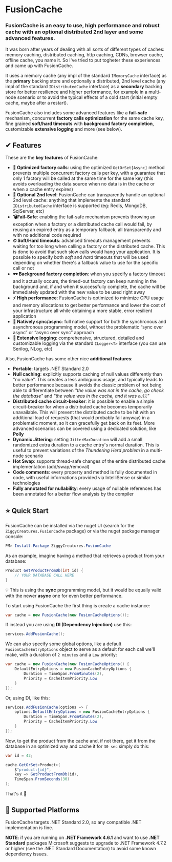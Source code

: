 ﻿# FusionCache

### FusionCache is an easy to use, high performance and robust cache with an optional distributed 2nd layer and some advanced features.

It was born after years of dealing with all sorts of different types of caches: memory caching, distributed caching, http caching, CDNs, browser cache, offline cache, you name it. So I've tried to put togheter these experiences and came up with FusionCache.

It uses a memory cache (any impl of the standard `IMemoryCache` interface) as the **primary** backing store and optionally a distributed, 2nd level cache (any impl of the standard `IDistributedCache` interface) as a **secondary** backing store for better resilience and higher performance, for example in a multi-node scenario or to avoid the typical effects of a cold start (initial empty cache, maybe after a restart).

FusionCache also includes some advanced features like a **fail-safe** mechanism, concurrent **factory calls optimization** for the same cache key, fine grained **soft/hard timeouts** with **background factory completion**, customizable **extensive logging** and more (see below).

## ✔ Features
These are the **key features** of FusionCache:

- **🚀 Optimized factory calls**: using the optimized `GetOrSet[Async]` method prevents multiple concurrent factory calls per key, with a guarantee that only 1 factory will be called at the same time for the same key (this avoids overloading the data source when no data is in the cache or when a cache entry expires)
- **🔀 Optional 2nd level**: FusionCache can transparently handle an optional 2nd level cache: anything that implements the standard `IDistributedCache` interface is supported (eg: Redis, MongoDB, SqlServer, etc)
- **💣Fail-Safe**: enabling the fail-safe mechanism prevents throwing an exception when a factory or a distributed cache call would fail, by reusing an expired entry as a temporary fallback, all transparently and with no additional code required
- **⏱ Soft/Hard timeouts**: advanced timeouts management prevents waiting for too long when calling a factory or the distributed cache. This is done to avoid that such slow calls would hang your application. It is possible to specify both *soft* and *hard* timeouts that will be used depending on whether there's a fallback value to use for the specific call or not
- **🕶 Background factory completion**: when you specify a factory timeout and it actually occurs, the timed-out factory can keep running in the background and, if and when it successfully complete, the cache will be immediately updated with the new value to be used right away
- **⚡ High performance**: FusionCache is optimized to minimize CPU usage and memory allocations to get better performance and lower the cost of your infrastructure all while obtaining a more stable, error resilient application
- **💫 Natively sync/async**: full native support for both the synchronous and asynchronous programming model, without the problematic “sync over async” or “async over sync” approach
- **📃 Extensive logging**: comprehensive, structured, detailed and customizable logging via the standard `ILogger<T>` interface (you can use Serilog, NLog, etc)

Also, FusionCache has some other nice **additional features**:

- **Portable**: targets .NET Standard 2.0
- **Null caching**: explicitly supports caching of null values differently than "no value". This creates a less ambiguous usage, and typically leads to better performance because it avoids the classic problem of not being able to differentiate between *"the value was not in the cache, go check the database"* and *"the value was in the cache, and it was `null`"*
- **Distributed cache circuit-breaker**: it is possible to enable a simple circuit-breaker for when a distributed cache becomes temporarily unavailable. This will prevent the distributed cache to be hit with an additional load of requests (that would probably fail anyway) in a problematic moment, so it can gracefully get back on its feet. More advanced scenarios can be covered using a dedicated solution, like **Polly**
- **Dynamic Jittering**: setting `JitterMaxDuration` will add a small randomized extra duration to a cache entry's normal duration. This is useful to prevent variations of the *Thundering Herd problem* in a multi-node scenario
- **Hot Swap**: supports thread-safe changes of the entire distributed cache implementation (add/swap/removal)
- **Code comments**: every property and method is fully documented in code, with useful informations provided via IntelliSense or similar technologies
- **Fully annotated for nullability**: every usage of nullable references has been annotated for a better flow analysis by the compiler

## ⭐ Quick Start

FusionCache can be installed via the nuget UI (search for the `ZiggyCreatures.FusionCache` package) or via the nuget package manager console:

```PowerShell
PM> Install-Package ZiggyCreatures.FusionCache
```

As an example, imagine having a method that retrieves a product from your database:

```csharp
Product GetProductFromDb(int id) {
	// YOUR DATABASE CALL HERE
}
```

💡 This is using the **sync** programming model, but it would be equally valid with the newer **async** one for even better performance.

To start using FusionCache the first thing is create a cache instance:

```csharp
var cache = new FusionCache(new FusionCacheOptions());
```

If instead you are using **DI (Dependency Injection)** use this:

```csharp
services.AddFusionCache();
```

We can also specify some global options, like a default `FusionCacheEntryOptions` object to serve as a default for each call we'll make, with a duration of `2 minutes` and a `Low` priority:

```csharp
var cache = new FusionCache(new FusionCacheOptions() {
	DefaultEntryOptions = new FusionCacheEntryOptions {
		Duration = TimeSpan.FromMinutes(2),
		Priority = CacheItemPriority.Low
	}
});
```

Or, using DI, like this:

```csharp
services.AddFusionCache(options => {
	options.DefaultEntryOptions = new FusionCacheEntryOptions {
		Duration = TimeSpan.FromMinutes(2),
		Priority = CacheItemPriority.Low
	}
});
```

Now, to get the product from the cache and, if not there, get it from the database in an optimized way and cache it for `30 sec` simply do this:

```csharp
var id = 42;

cache.GetOrSet<Product>(
	$"product:{id}",
	key => GetProductFromDb(id),
	TimeSpan.FromSeconds(30)
);
```

That's it 🎉

## 🧰 Supported Platforms

FusionCache targets .NET Standard 2.0, so any compatible .NET implementation is fine.

**NOTE**: if you are running on **.NET Framework 4.6.1** and want to use **.NET Standard** packages Microsoft suggests to upgrade to .NET Framework 4.7.2 or higher (see the .NET Standard Documentation) to avoid some known dependency issues.